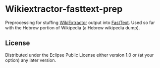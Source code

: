 # Wikiextractor-fasttext-prep

Preprocessing for stuffing [WikiExtractor](https://github.com/attardi/wikiextractor) output into [FastText](https://github.com/facebookresearch/fastText). Used so far with the Hebrew portion of Wikipedia (a Hebrew wikipedia dump).

## License

Distributed under the Eclipse Public License either version 1.0 or (at
your option) any later version.
